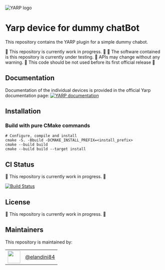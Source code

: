 ![YARP logo](doc/images/yarp-robot-24.png?raw=true "yarp-device-template")

Yarp device for dummy chatBot
=====================

This repository contains the YARP plugin for a simple dummy chabot.

:construction: This repository is currently work in progress. :construction:
:construction: The software contained is this repository is currently under testing. :construction: APIs may change without any warning. :construction: This code should be not used before its first official release :construction:

Documentation
-------------

Documentation of the individual devices is provided in the official Yarp documentation page:
[![YARP documentation](https://img.shields.io/badge/Documentation-yarp.it-19c2d8.svg)](https://yarp.it/latest/group__dev__impl.html)


Installation
-------------

### Build with pure CMake commands

~~~
# Configure, compile and install
cmake -S. -Bbuild -DCMAKE_INSTALL_PREFIX=<install_prefix>
cmake --build build
cmake --build build --target install
~~~

CI Status
---------

:construction: This repository is currently work in progress. :construction:

[![Build Status](https://github.com/robotology/yarp-device-template/workflows/CI%20Workflow/badge.svg)](https://github.com/robotology/yarp-device-template/actions?query=workflow%3A%22CI+Workflow%22)

License
---------

:construction: This repository is currently work in progress. :construction:

Maintainers
--------------
This repository is maintained by:

| | |
|:---:|:---:|
| [<img src="https://github.com/elandini84.png" width="40">](https://github.com/elandini84) | [@elandini84](https://github.com/elandini84) |
